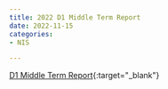 ```yaml
---
title: 2022 D1 Middle Term Report
date: 2022-11-15
categories:
- NIS

---
```



[D1 Middle Term Report](https://github.com/oudeng/oudeng.github.io/blob/master/assets/files/D1_Middle_Deng.pdf){:target="_blank"}
